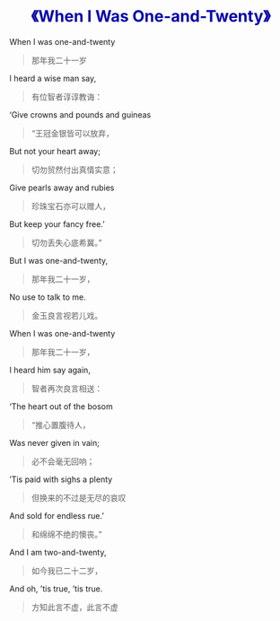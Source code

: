 # <center> <font color=pistac> 《When I Was One-and-Twenty》</font></center> 

When I was one-and-twenty

> 那年我二十一岁

I heard a wise man say,

> 有位智者谆谆教诲：

‘Give crowns and pounds and guineas

> “王冠金银皆可以放弃，

But not your heart away;

> 切勿贸然付出真情实意；

Give pearls away and rubies

> 珍珠宝石亦可以赠人，

But keep your fancy free.’

> 切勿丢失心底希冀。”

But I was one-and-twenty,

> 那年我二十一岁，

No use to talk to me.

> 金玉良言视若儿戏。


When I was one-and-twenty


> 那年我二十一岁，

I heard him say again,

> 智者再次良言相送：

‘The heart out of the bosom

> “推心置腹待人，

Was never given in vain;

> 必不会毫无回响；

’Tis paid with sighs a plenty

> 但换来的不过是无尽的哀叹

And sold for endless rue.’

> 和绵绵不绝的懊丧。”

And I am two-and-twenty,

> 如今我已二十二岁，

And oh, ’tis true, ’tis true.

> 方知此言不虚，此言不虚
